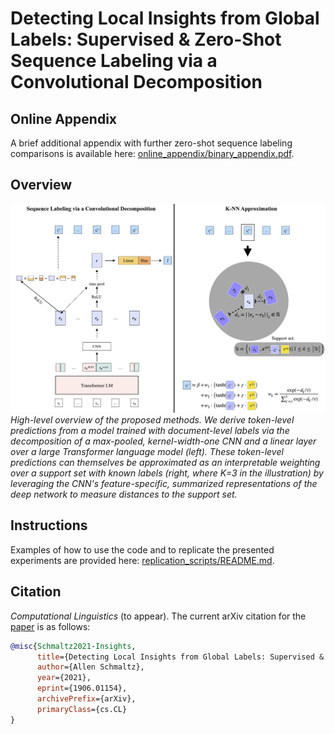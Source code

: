 # Detecting Local Insights from Global Labels: Supervised & Zero-Shot Sequence Labeling via a Convolutional Decomposition

## Online Appendix

A brief additional appendix with further zero-shot sequence labeling comparisons is available here: [online_appendix/binary_appendix.pdf](online_appendix/binary_appendix.pdf).

## Overview

![Overview figure](fig_overview.png)
*High-level overview of the proposed methods. We derive token-level predictions from a model trained with document-level labels via the decomposition of a max-pooled, kernel-width-one CNN and a linear layer over a large Transformer language model (left). These token-level predictions can themselves be approximated as an interpretable weighting over a support set with known labels (right, where K=3 in the illustration) by leveraging the CNN's feature-specific, summarized representations of the deep network to measure distances to the support set.*

## Instructions

Examples of how to use the code and to replicate the presented experiments are provided here: [replication_scripts/README.md](replication_scripts/README.md).


## Citation

*Computational Linguistics* (to appear). The current arXiv citation for the [paper](https://arxiv.org/pdf/1906.01154v6.pdf) is as follows:
```bibtex
@misc{Schmaltz2021-Insights,
      title={Detecting Local Insights from Global Labels: Supervised & Zero-Shot Sequence Labeling via a Convolutional Decomposition},
      author={Allen Schmaltz},
      year={2021},
      eprint={1906.01154},
      archivePrefix={arXiv},
      primaryClass={cs.CL}
}
```
